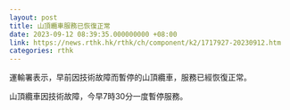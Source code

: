```yaml
---
layout: post
title: 山頂纜車服務已恢復正常
date: 2023-09-12 08:39:35.000000000 +08:00
link: https://news.rthk.hk/rthk/ch/component/k2/1717927-20230912.htm
categories: rthk
---
```


運輸署表示，早前因技術故障而暫停的山頂纜車，服務已經恢復正常。

山頂纜車因技術故障，今早7時30分一度暫停服務。
